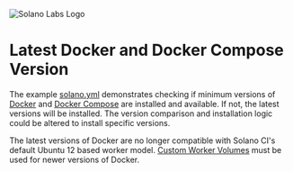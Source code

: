 ![Solano Labs Logo](https://www.solanolabs.com/assets/solano-labs-1cfeb8f4276fc9294349039f602d5923.png) 
# Latest Docker and Docker Compose Version

The example [solano.yml](./solano.yml) demonstrates checking if minimum versions of [Docker](https://www.docker.com/)
and [Docker Compose](https://docs.docker.com/compose/) are installed and available.
If not, the latest versions will be installed. The version comparison and
installation logic could be altered to install specific versions.

The latest versions of Docker are no longer compatible with Solano CI's default Ubuntu 12 based worker model.
[Custom Worker Volumes](https://docs.solanolabs.com/Beta/custom-worker-volumes/) must be used for newer versions of Docker.